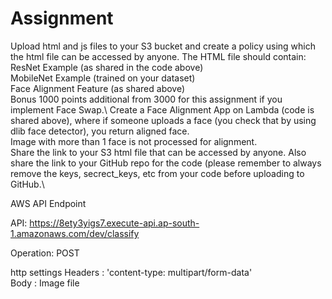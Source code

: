 # Assignment
Upload html and js files to your S3 bucket and create a policy using which the html file can be accessed by anyone. The HTML file should contain:\
ResNet Example (as shared in the code above)\
MobileNet Example (trained on your dataset)\
Face Alignment Feature (as shared above)\
Bonus 1000 points additional from 3000 for this assignment if you implement Face Swap.\ 
Create a Face Alignment App on Lambda (code is shared above), where if someone uploads a face (you check that by using dlib face detector), you return aligned face.\
Image with more than 1 face is not processed for alignment. \
Share the link to your S3 html file that can be accessed by anyone. Also share the link to your GitHub repo for the code (please remember to always remove the keys, secrect_keys, etc from your code before uploading to GitHub.\

AWS API Endpoint

API: https://8ety3yigs7.execute-api.ap-south-1.amazonaws.com/dev/classify 

Operation: POST

http settings
Headers : 'content-type: multipart/form-data' \
Body : Image file
